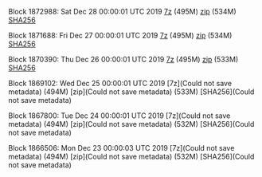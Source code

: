 Block 1872988: Sat Dec 28 00:00:01 UTC 2019 [7z](https://transfer.sh/cKSmr/bootstrap.dat.20191228.7z) (495M) [zip](https://transfer.sh/FDaQW/bootstrap.dat.20191228.zip) (534M) [SHA256](https://transfer.sh/730N0/sha256.txt)

Block 1871688: Fri Dec 27 00:00:01 UTC 2019 [7z](https://transfer.sh/tnRcT/bootstrap.dat.20191227.7z) (495M) [zip](https://transfer.sh/XNIGt/bootstrap.dat.20191227.zip) (534M) [SHA256](https://transfer.sh/14MXHS/sha256.txt)

Block 1870390: Thu Dec 26 00:00:01 UTC 2019 [7z]() (495M) [zip]() (533M) [SHA256]()

Block 1869102: Wed Dec 25 00:00:01 UTC 2019 [7z](Could not save metadata) (494M) [zip](Could not save metadata) (533M) [SHA256](Could not save metadata)

Block 1867800: Tue Dec 24 00:00:01 UTC 2019 [7z](Could not save metadata) (494M) [zip](Could not save metadata) (532M) [SHA256](Could not save metadata)

Block 1866506: Mon Dec 23 00:00:03 UTC 2019 [7z](Could not save metadata) (494M) [zip](Could not save metadata) (532M) [SHA256](Could not save metadata)

